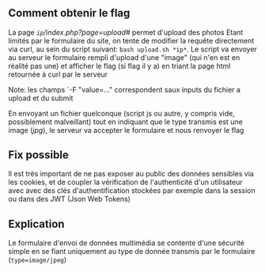 # 

## Comment obtenir le flag
La page *`ip`/index.php?page=upload#* permet d'upload des photos
Etant limités par le formulaire du site, on tente de modifier la requête directement via curl, au sein du script suivant: `bash upload.sh *ip*`.
Le script va envoyer au serveur le formulaire rempli d'upload d'une "image" (qui n'en est en réalité pas une) et afficher le flag (si flag il y a) en triant la page html retournée à curl par le serveur

Note: les champs `-F "value=..." correspondent saux inputs du fichier a upload et du submit

En envoyant un fichier quelconque (script js ou autre, y compris vide, possiblement malveillant) tout en indiquant que le type transmis est une image (*jpg*), le serveur va accepter le formulaire et nous renvoyer le flag

## Fix possible
Il est très important de ne pas exposer au public des données sensibles via les cookies, et de coupler la vérification de l'authenticité d'un utilisateur avec avec des clés d'authentification stockées par exemple dans la session ou dans des JWT (Json Web Tokens)

## Explication
Le formulaire d'envoi de données multimédia se contente d'une sécurité simple en se fiant uniquement au type de donnée transmis par le formulaire (`type=image/jpeg`)
